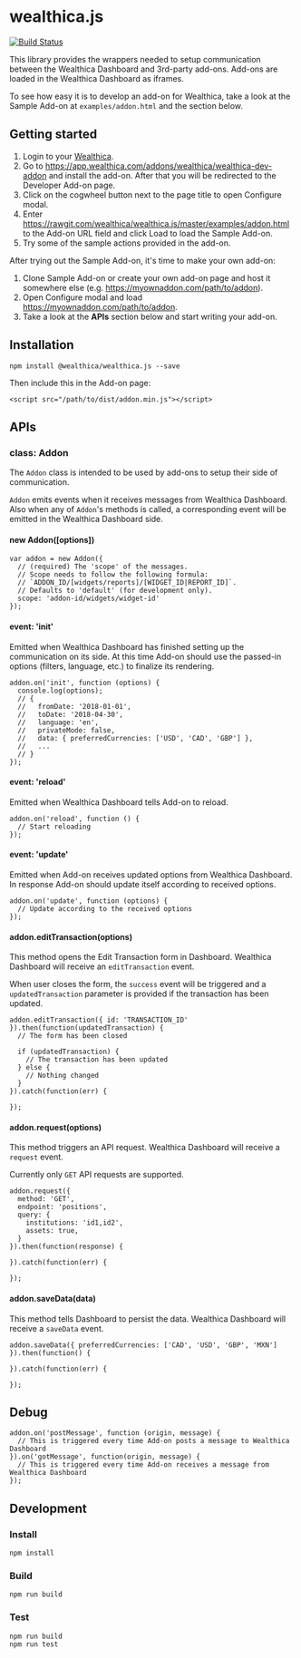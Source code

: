 # wealthica.js

[![Build Status](https://travis-ci.org/wealthica/wealthica.js.svg?branch=master)](https://travis-ci.org/wealthica/wealthica.js)

This library provides the wrappers needed to setup communication between the Wealthica Dashboard and 3rd-party add-ons. Add-ons are loaded in the Wealthica Dashboard as iframes.

To see how easy it is to develop an add-on for Wealthica, take a look at the Sample Add-on at `examples/addon.html` and the section below.

## Getting started

1. Login to your [Wealthica](https://app.wealthica.com).
2. Go to https://app.wealthica.com/addons/wealthica/wealthica-dev-addon and install the add-on. After that you will be redirected to the Developer Add-on page.
3. Click on the cogwheel button next to the page title to open Configure modal.
4. Enter https://rawgit.com/wealthica/wealthica.js/master/examples/addon.html to the Add-on URL field and click Load to load the Sample Add-on.
5. Try some of the sample actions provided in the add-on.

After trying out the Sample Add-on, it's time to make your own add-on:

1. Clone Sample Add-on or create your own add-on page and host it somewhere else (e.g. https://myownaddon.com/path/to/addon).
2. Open Configure modal and load https://myownaddon.com/path/to/addon.
3. Take a look at the __APIs__ section below and start writing your add-on.

## Installation

```
npm install @wealthica/wealthica.js --save
```

Then include this in the Add-on page:

```
<script src="/path/to/dist/addon.min.js"></script>
```

## APIs

### class: Addon

The `Addon` class is intended to be used by add-ons to setup their side of communication.

`Addon` emits events when it receives messages from Wealthica Dashboard. Also when any of `Addon`'s methods is called, a corresponding event will be emitted in the Wealthica Dashboard side.

#### new Addon([options])

```
var addon = new Addon({
  // (required) The 'scope' of the messages.
  // Scope needs to follow the following formula:
  // `ADDON_ID/[widgets/reports]/[WIDGET_ID|REPORT_ID]`.
  // Defaults to 'default' (for development only).
  scope: 'addon-id/widgets/widget-id'
});
```

#### event: 'init'

Emitted when Wealthica Dashboard has finished setting up the communication on its side. At this time Add-on should use the passed-in options (filters, language, etc.) to finalize its rendering.

```
addon.on('init', function (options) {
  console.log(options);
  // {
  //   fromDate: '2018-01-01',
  //   toDate: '2018-04-30',
  //   language: 'en',
  //   privateMode: false,
  //   data: { preferredCurrencies: ['USD', 'CAD', 'GBP'] },
  //   ...
  // }
});
```

#### event: 'reload'

Emitted when Wealthica Dashboard tells Add-on to reload.

```
addon.on('reload', function () {
  // Start reloading
});
```

#### event: 'update'

Emitted when Add-on receives updated options from Wealthica Dashboard. In response Add-on should update itself according to received options.

```
addon.on('update', function (options) {
  // Update according to the received options
});
```

#### addon.editTransaction(options)

This method opens the Edit Transaction form in Dashboard. Wealthica Dashboard will receive an `editTransaction` event.

When user closes the form, the `success` event will be triggered and a `updatedTransaction` parameter is provided if the transaction has been updated.

```
addon.editTransaction({ id: 'TRANSACTION_ID' }).then(function(updatedTransaction) {
  // The form has been closed

  if (updatedTransaction) {
    // The transaction has been updated
  } else {
    // Nothing changed
  }
}).catch(function(err) {

});
```

#### addon.request(options)

This method triggers an API request. Wealthica Dashboard will receive a `request` event.

Currently only `GET` API requests are supported.

```
addon.request({
  method: 'GET',
  endpoint: 'positions',
  query: {
    institutions: 'id1,id2',
    assets: true,
  }
}).then(function(response) {

}).catch(function(err) {

});
```

#### addon.saveData(data)

This method tells Dashboard to persist the data. Wealthica Dashboard will receive a `saveData` event.

```
addon.saveData({ preferredCurrencies: ['CAD', 'USD', 'GBP', 'MXN'] }).then(function() {

}).catch(function(err) {

});
```

## Debug

```
addon.on('postMessage', function (origin, message) {
  // This is triggered every time Add-on posts a message to Wealthica Dashboard
}).on('gotMessage', function(origin, message) {
  // This is triggered every time Add-on receives a message from Wealthica Dashboard
});
```

## Development

### Install

```
npm install
```

### Build

```
npm run build
```

### Test

```
npm run build
npm run test
```
